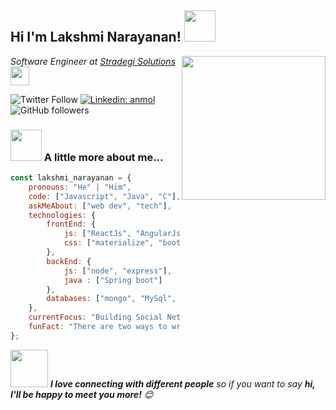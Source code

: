 <h2>Hi I'm Lakshmi Narayanan! <img src="https://media.giphy.com/media/12oufCB0MyZ1Go/giphy.gif" width="50"></h2>
<img align='right' src="https://media.giphy.com/media/M9gbBd9nbDrOTu1Mqx/giphy.gif" width="230">
<p><em>Software Engineer at <a href="https://www.stradegi.com/">Stradegi Solutions</a><img src="https://media.giphy.com/media/WUlplcMpOCEmTGBtBW/giphy.gif" width="30"> 
</em></p>

![Twitter Follow](https://img.shields.io/twitter/follow/Lakshmi24460249?label=Follow)
[![Linkedin: anmol](https://img.shields.io/badge/-anmol-blue?style=flat-square&logo=Linkedin&logoColor=white&link=https://www.linkedin.com/in/lakshmi-narayanan-701a57127/)](https://www.linkedin.com/in/lakshmi-narayanan-701a57127/)
![GitHub followers](https://img.shields.io/github/followers/LakshmiNarayaanan?label=Follow&style=social)

### <img src="https://media.giphy.com/media/VgCDAzcKvsR6OM0uWg/giphy.gif" width="50"> A little more about me...  

```javascript
const lakshmi_narayanan = {
    pronouns: "He" | "Him",
    code: ["Javascript", "Java", "C"],
    askMeAbout: ["web dev", "tech"],
    technologies: {
        frontEnd: {
            js: ["ReactJs", "AngularJs 1.6"],
            css: ["materialize", "bootstrap"]
        },
        backEnd: {
            js: ["node", "express"],
            java : ["Spring boot"]
        },
        databases: ["mongo", "MySql", "neo4j"],
    },
    currentFocus: "Building Social Network Project",
    funFact: "There are two ways to write error-free programs; only the third one works"
};
```

<img src="https://media.giphy.com/media/LnQjpWaON8nhr21vNW/giphy.gif" width="60"> <em><b>I love connecting with different people</b> so if you want to say <b>hi, I'll be happy to meet you more!</b> 😊</em>

